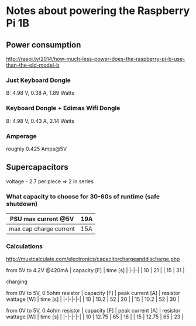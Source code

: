 # Notes about powering the Raspberry Pi 1B

## Power consumption
http://raspi.tv/2014/how-much-less-power-does-the-raspberry-pi-b-use-than-the-old-model-b

### Just Keyboard Dongle
B: 4.98 V, 0.38 A, 1.89 Watts

### Keyboard Dongle + Edimax Wifi Dongle
B: 4.98 V, 0.43 A, 2.14 Watts

### Amperage
roughly 0.425 Amps@5V


## Supercapacitors
voltage - 2.7 per piece => 2 in series

### What capacity to choose for 30-60s of runtime (safe shutdown)
| PSU max current @5V | 19A |
|-|-|
| max cap charge current | 15A |

### Calculations
http://mustcalculate.com/electronics/capacitorchargeanddischarge.php

from 5V to 4.2V @420mA
| capacity [F] | time [s] |
|-|-|
| 10 | 21 |
| 15 | 31 |

charging

from 0V to 5V, 0.5ohm resistor
| capacity [F] | peak current [A] | resistor wattage [W] | time [s] |
|-|-|-|-|
| 10 | 10.2 | 52 | 20 |
| 15 | 10.2 | 52 | 30 |

from 0V to 5V, 0.4ohm resistor
| capacity [F] | peak current [A] | resistor wattage [W] | time [s] |
|-|-|-|-|
| 10 | 12.75 | 65 | 16 |
| 15 | 12.75 | 65 | 23 |

